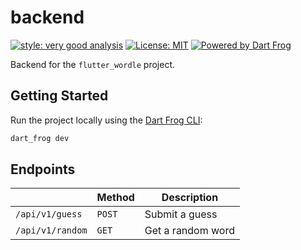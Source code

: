 # backend

[![style: very good analysis][very_good_analysis_badge]][very_good_analysis_link]
[![License: MIT][license_badge]][license_link]
[![Powered by Dart Frog](https://img.shields.io/endpoint?url=https://tinyurl.com/dartfrog-badge)](https://dartfrog.vgv.dev)

Backend for the `flutter_wordle` project.

[license_badge]: https://img.shields.io/badge/license-MIT-blue.svg
[license_link]: https://opensource.org/licenses/MIT
[very_good_analysis_badge]: https://img.shields.io/badge/style-very_good_analysis-B22C89.svg
[very_good_analysis_link]: https://pub.dev/packages/very_good_analysis

## Getting Started

Run the project locally using the [Dart Frog CLI](https://pub.dev/packages/dart_frog_cli):

```sh
dart_frog dev
```

## Endpoints

|   | Method | Description |
|---|--------|-------------|
| `/api/v1/guess` | `POST` | Submit a guess |
| `/api/v1/random` | `GET` | Get a random word |

